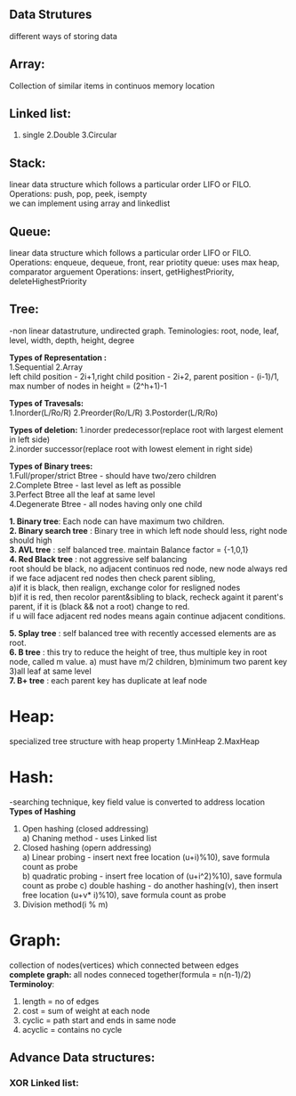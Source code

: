 ## Data Strutures
different ways of storing data  
## Array:
Collection of similar items in continuos memory location

## Linked list:
1. single 2.Double 3.Circular

## Stack:
linear data structure which follows a particular order LIFO or FILO.  
Operations: push, pop, peek, isempty  
we can implement using array and linkedlist

## Queue:
linear data structure which follows a particular order LIFO or FILO. 
Operations: enqueue, dequeue, front, rear
priotity queue: uses max heap, comparator arguement
Operations: insert, getHighestPriority, deleteHighestPriority

## Tree:
-non linear datastruture, undirected graph. Teminologies: root, node, leaf, level, width, depth, height, degree  

**Types of Representation :**   
1.Sequential   2.Array    
left child position - 2i+1,right child position - 2i+2, parent position - (i-1)/1, max number of nodes in height = (2^h+1)-1

**Types of Travesals:**  
1.Inorder(L/Ro/R) 2.Preorder(Ro/L/R) 3.Postorder(L/R/Ro)

**Types of deletion:** 
1.inorder predecessor(replace root with largest element in left side)  
2.inorder successor(replace root with lowest element in right side)  

**Types of Binary trees:**  
1.Full/proper/strict Btree - should have two/zero children  
2.Complete Btree - last level as left as possible  
3.Perfect Btree all the leaf at same level  
4.Degenerate Btree - all nodes having only one child  

**1. Binary tree**: Each node can have maximum two children.  
**2. Binary search tree** : Binary tree in which left node should less, right node should high  
**3. AVL tree** : self balanced tree. maintain Balance factor = {-1,0,1}  
**4. Red Black tree** : not aggressive self balancing   
  root should be black, no adjacent continuos red node, new node always red    
  if we face adjacent red nodes then check parent sibling,    
  a)if it is black, then realign, exchange color for resligned nodes  
  b)if it is red, then recolor parent&sibling to black, recheck againt it parent's parent, if it is (black && not a root) change to red.   
  if u will face adjacent red nodes means again continue adjacent conditions.
       
**5. Splay tree** :  self balanced tree with recently accessed elements are as root.  
**6. B tree** : this try to reduce the height of tree, thus multiple key in root node, called m value.
  a) must have m/2 children, b)minimum two parent key 3)all leaf at same level  
**7. B+ tree** : each parent key has duplicate at leaf node 

# Heap:
specialized tree structure with heap property
1.MinHeap 2.MaxHeap
# Hash:
-searching technique, key field value is converted to address location  
**Types of Hashing**  
1. Open hashing (closed addressing)  
  a) Chaning method - uses Linked list
2. Closed hashing (opern addressing)  
  a) Linear probing - insert next free location (u+i)%10), save formula count as probe  
  b) quadratic probing - insert free location of (u+i^2)%10), save formula count as probe 
  c) double hashing - do another hashing(v), then insert free location (u+v* i)%10), save formula count as probe
3. Division method(i % m)   

# Graph:
collection of nodes(vertices) which connected between edges  
**complete graph:** all nodes conneced together(formula = n(n-1)/2)  
**Terminoloy**:
1. length = no of edges
2. cost =  sum of weight at each node
3. cyclic = path start and ends in same node
4. acyclic = contains no cycle


## Advance Data structures:

### XOR Linked list:
### 


